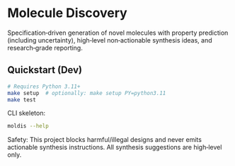 # Molecule Discovery

Specification‑driven generation of novel molecules with property prediction (including uncertainty), high‑level non‑actionable synthesis ideas, and research‑grade reporting.

## Quickstart (Dev)

```bash
# Requires Python 3.11+
make setup  # optionally: make setup PY=python3.11
make test
```

CLI skeleton:

```bash
moldis --help
```

Safety: This project blocks harmful/illegal designs and never emits actionable synthesis instructions. All synthesis suggestions are high‑level only.

